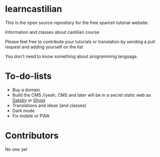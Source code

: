 learncastilian
=====================


This is the open source repository for the free spanish tutorial website:



Information and classes about castilian course

Please feel free to contribute your tutorials or translation by sending a pull request and adding yourself on the list

You don't need to know something about programming language.



To-do-lists
=====
* Buy a domain
* Build the CMS //yeah, CMS and later will be in a secret static web as [Gatsby](https://github.com/gatsbyjs/gatsby) or [Ghost](https://github.com/TryGhost/Ghost)
* Translations and ideas (and classes)
* Dark mode
* Fix mobile or PWA


Contributors
============
No one yet
